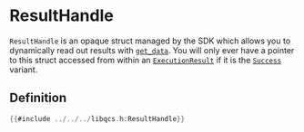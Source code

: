 # ResultHandle

`ResultHandle` is an opaque struct managed by the SDK which allows you to dynamically read out results with [`get_data`]. You will only ever have a pointer to this struct accessed from within an [`ExecutionResult`] if it is the [`Success`] variant.

## Definition

```c
{{#include ../../../libqcs.h:ResultHandle}}
```

[`get_data`]: get_data.md
[`ExecutionResult`]: execution_result.md
[`Success`]: execution_result.md#success
